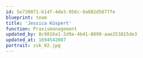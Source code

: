 ```yaml
---
id: 5e720071-b14f-4de3-956c-9a882d5877fe
blueprint: team
title: 'Jessica Küspert'
function: Praxismanagement
updated_by: 8c9816a1-2d9a-4b41-8090-aae253815de3
updated_at: 1694542087
portrait: zvk_02.jpg
---
```

